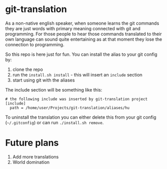 # git-translation

As a non-native english speaker, when someone learns the git commands they are
just words with primary meaning connected with git and programming. For those
people to hear those commands translated to their own language can sound quite
entertaining as at that moment they lose the connection to programming.

So this repo is here just for fun. You can install the alias to your git config
by:
1. clone the repo
2. run the `install.sh install` - this will insert an `include` section
3. start using git with the aliases

The include section will be something like this:
```
# the following include was inserted by git-translation project
[include]
  path = /home/user/Projects/git-translation/aliases/hu
```

To uninstall the translation you can either delete this from your git config
(`~/.gitconfig`) or can run `./install.sh remove`.

# Future plans

1. Add more translations
2. World domination
